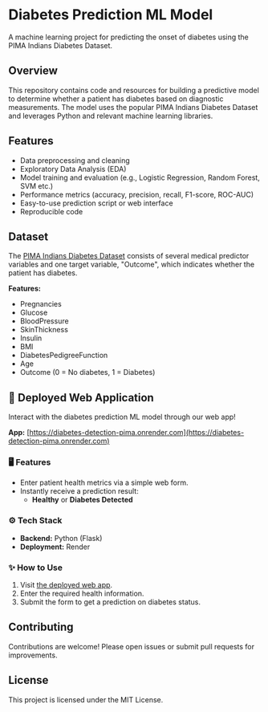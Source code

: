 # Diabetes Prediction ML Model

A machine learning project for predicting the onset of diabetes using the PIMA Indians Diabetes Dataset.

## Overview

This repository contains code and resources for building a predictive model to determine whether a patient has diabetes based on diagnostic measurements. The model uses the popular PIMA Indians Diabetes Dataset and leverages Python and relevant machine learning libraries.

## Features

- Data preprocessing and cleaning
- Exploratory Data Analysis (EDA)
- Model training and evaluation (e.g., Logistic Regression, Random Forest, SVM etc.)
- Performance metrics (accuracy, precision, recall, F1-score, ROC-AUC)
- Easy-to-use prediction script or web interface
- Reproducible code

## Dataset

The [PIMA Indians Diabetes Dataset](https://www.kaggle.com/uciml/pima-indians-diabetes-database) consists of several medical predictor variables and one target variable, "Outcome", which indicates whether the patient has diabetes.

**Features:**
- Pregnancies
- Glucose
- BloodPressure
- SkinThickness
- Insulin
- BMI
- DiabetesPedigreeFunction
- Age
- Outcome (0 = No diabetes, 1 = Diabetes)

## 🚀 Deployed Web Application

Interact with the diabetes prediction ML model through our web app!

**App:** [https://diabetes-detection-pima.onrender.com](https://diabetes-detection-pima.onrender.com)

### 🖥️ Features

- Enter patient health metrics via a simple web form.
- Instantly receive a prediction result:
  - **Healthy** or **Diabetes Detected**

### ⚙️ Tech Stack

- **Backend:** Python (Flask)
- **Deployment:** Render

### ✨ How to Use

1. Visit [the deployed web app](https://diabetes-detection-pima.onrender.com).
2. Enter the required health information.
3. Submit the form to get a prediction on diabetes status.

## Contributing

Contributions are welcome! Please open issues or submit pull requests for improvements.

## License

This project is licensed under the MIT License.
